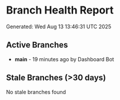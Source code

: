 # Branch Health Report
Generated: Wed Aug 13 13:46:31 UTC 2025

## Active Branches
- **main** - 19 minutes ago by Dashboard Bot

## Stale Branches (>30 days)
No stale branches found
